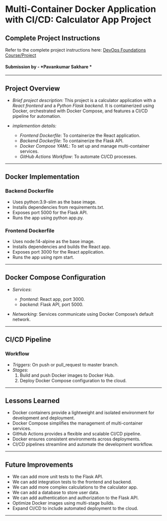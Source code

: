 # Multi-Container Docker Application with CI/CD: Calculator App Project

## Complete Project Instructions
Refer to the complete project instructions here: [DevOps Foundations Course/Project](https://github.com/shiftkey-labs/DevOps-Foundations-Course/tree/master/Project)

#### Submission by - *Pavankumar Sakhare *

---

## Project Overview

- *Brief project description:*
  This project is a calculator application with a *React frontend* and a *Python Flask backend*. It is containerized using Docker, orchestrated with Docker Compose, and features a CI/CD pipeline for automation.

- *implemention details:*
  - *Frontend Dockerfile*: To containerize the React application.
  - *Backend Dockerfile*: To containerize the Flask API.
  - *Docker Compose YAML*: To set up and manage multi-container services.
  - *GitHub Actions Workflow*: To automate CI/CD processes.

---

## Docker Implementation

### Backend Dockerfile
- Uses python:3.9-slim as the base image.
- Installs dependencies from requirements.txt.
- Exposes port 5000 for the Flask API.
- Runs the app using python app.py.

### Frontend Dockerfile
- Uses node:14-alpine as the base image.
- Installs dependencies and builds the React app.
- Exposes port 3000 for the React application.
- Runs the app using npm start.

---

## Docker Compose Configuration

- *Services*:
  - *frontend*: React app, port 3000.
  - *backend*: Flask API, port 5000.

- *Networking*: Services communicate using Docker Compose’s default network.

---

## CI/CD Pipeline

### Workflow
- *Triggers*: On push or pull_request to master branch.
- *Stages*:
  1. Build and push Docker images to Docker Hub.
  2. Deploy Docker Compose configuration to the cloud.

---

## Lessons Learned

- Docker containers provide a lightweight and isolated environment for development and deployment.
- Docker Compose simplifies the management of multi-container services.
- GitHub Actions provides a flexible and scalable CI/CD pipeline.
- Docker ensures consistent environments across deployments.
- CI/CD pipelines streamline and automate the development workflow.

---

## Future Improvements

- We can add more unit tests to the Flask API.
- We can add integration tests to the frontend and backend.
- We can add more complex calculations to the calculator app.
- We can add a database to store user data.
- We can add authentication and authorization to the Flask API.
- Optimize Docker images using multi-stage builds.
- Expand CI/CD to include automated deployment to the cloud.

---